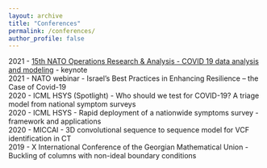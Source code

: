 ```yaml
---
layout: archive
title: "Conferences"
permalink: /conferences/
author_profile: false
---
```


2021 - [15th NATO Operations Research \& Analysis - COVID 19 data analysis and modeling](https://events.sto.nato.int/index.php/upcoming-events/event-list/event/28-conf/350-15th-nato-ora-conference) - keynote \
2021 - NATO webinar - Israel’s Best Practices in Enhancing Resilience – the Case of Covid-19 \
2020 - ICML HSYS (Spotlight) - Who should we test for COVID-19? A triage model from national symptom surveys \
2020 - ICML HSYS - Rapid deployment of a nationwide symptoms survey - framework and applications \
2020 - MICCAI - 3D convolutional sequence to sequence model for VCF identification in CT \
2019 - X International Conference of the Georgian Mathematical Union - Buckling of columns with non-ideal boundary conditions 

